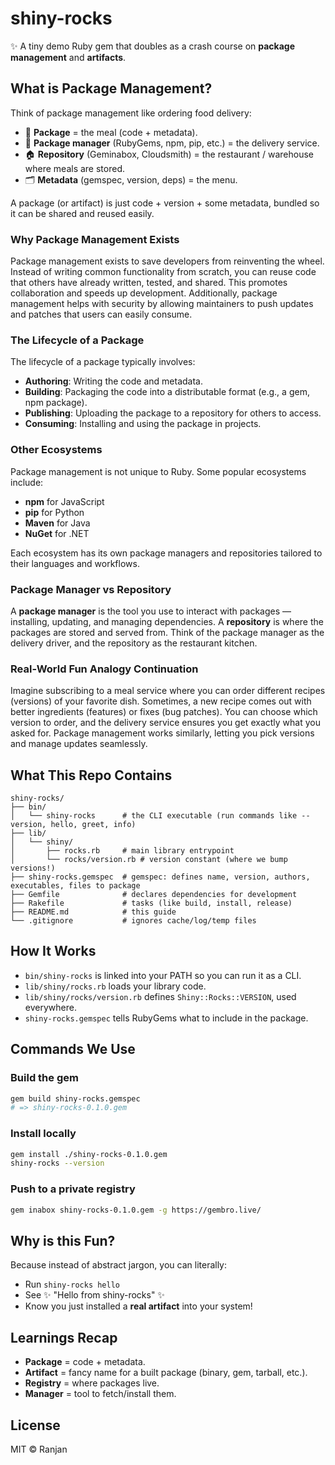 # shiny-rocks

✨ A tiny demo Ruby gem that doubles as a crash course on **package management** and **artifacts**.

## What is Package Management?

Think of package management like ordering food delivery:
- 🍱 **Package** = the meal (code + metadata).
- 🛵 **Package manager** (RubyGems, npm, pip, etc.) = the delivery service.
- 🏠 **Repository** (Geminabox, Cloudsmith) = the restaurant / warehouse where meals are stored.
- 🗂️ **Metadata** (gemspec, version, deps) = the menu.

A package (or artifact) is just code + version + some metadata, bundled so it can be shared and reused easily.

### Why Package Management Exists

Package management exists to save developers from reinventing the wheel. Instead of writing common functionality from scratch, you can reuse code that others have already written, tested, and shared. This promotes collaboration and speeds up development. Additionally, package management helps with security by allowing maintainers to push updates and patches that users can easily consume.

### The Lifecycle of a Package

The lifecycle of a package typically involves:
- **Authoring**: Writing the code and metadata.
- **Building**: Packaging the code into a distributable format (e.g., a gem, npm package).
- **Publishing**: Uploading the package to a repository for others to access.
- **Consuming**: Installing and using the package in projects.

### Other Ecosystems

Package management is not unique to Ruby. Some popular ecosystems include:
- **npm** for JavaScript
- **pip** for Python
- **Maven** for Java
- **NuGet** for .NET

Each ecosystem has its own package managers and repositories tailored to their languages and workflows.

### Package Manager vs Repository

A **package manager** is the tool you use to interact with packages — installing, updating, and managing dependencies. A **repository** is where the packages are stored and served from. Think of the package manager as the delivery driver, and the repository as the restaurant kitchen.

### Real-World Fun Analogy Continuation

Imagine subscribing to a meal service where you can order different recipes (versions) of your favorite dish. Sometimes, a new recipe comes out with better ingredients (features) or fixes (bug patches). You can choose which version to order, and the delivery service ensures you get exactly what you asked for. Package management works similarly, letting you pick versions and manage updates seamlessly.

## What This Repo Contains

```
shiny-rocks/
├── bin/
│   └── shiny-rocks      # the CLI executable (run commands like --version, hello, greet, info)
├── lib/
│   └── shiny/
│       ├── rocks.rb     # main library entrypoint
│       └── rocks/version.rb # version constant (where we bump versions!)
├── shiny-rocks.gemspec  # gemspec: defines name, version, authors, executables, files to package
├── Gemfile              # declares dependencies for development
├── Rakefile             # tasks (like build, install, release)
├── README.md            # this guide
└── .gitignore           # ignores cache/log/temp files
```

## How It Works

- `bin/shiny-rocks` is linked into your PATH so you can run it as a CLI.
- `lib/shiny/rocks.rb` loads your library code.
- `lib/shiny/rocks/version.rb` defines `Shiny::Rocks::VERSION`, used everywhere.
- `shiny-rocks.gemspec` tells RubyGems what to include in the package.

## Commands We Use

### Build the gem
```bash
gem build shiny-rocks.gemspec
# => shiny-rocks-0.1.0.gem
```

### Install locally
```bash
gem install ./shiny-rocks-0.1.0.gem
shiny-rocks --version
```

### Push to a private registry
```bash
gem inabox shiny-rocks-0.1.0.gem -g https://gembro.live/
```

## Why is this Fun?

Because instead of abstract jargon, you can literally:
- Run `shiny-rocks hello`
- See ✨ "Hello from shiny-rocks" ✨
- Know you just installed a **real artifact** into your system!

## Learnings Recap

- **Package** = code + metadata.
- **Artifact** = fancy name for a built package (binary, gem, tarball, etc.).
- **Registry** = where packages live.
- **Manager** = tool to fetch/install them.

## License

MIT © Ranjan

